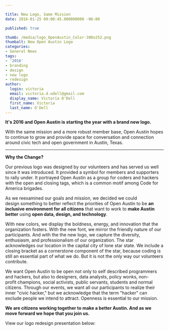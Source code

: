 ```yaml
---

title: New Logo, Same Mission
date: 2016-01-25 09:00:45.000000000 -06:00

published: true

thumb: /media/logo_OpenAustin_Color-300x252.png
thumbalt: New Open Austin Logo
categories:
- General News
tags:
- '2016'
- branding
- design
- new logo
- redesign
author:
  login: victoria
  email: victoria.d.odell@gmail.com
  display_name: Victoria O'Dell
  first_name: Victoria
  last_name: O'Dell
---
```

<p><strong>It's 2016 and Open Austin is starting the year with a brand new logo.</strong></p>
<p>With the same mission and a more robust member base, Open Austin hopes to continue to grow and provide space for conversation and connection around civic tech and open government in Austin, Texas.</p>
<hr />
<p><strong>Why the Change?</strong></p>
<p>Our previous logo was designed by our volunteers and has served us well since it was introduced. It provided a symbol for members and supporters to rally under. It portrayed Open Austin as a group for coders and hackers with the open and closing tags, which is a common motif among Code for America brigades.</p>
<p>As we reexamined our goals and mission, we decided we could design something to better reflect the priorities of Open Austin to be <strong>an inclusive environment for all citizens</strong> that want to work to <strong>make Austin better</strong> using <strong>open data, design, and technology</strong>.</p>
<p>With new colors, we display the boldness, energy, and innovation that the organization fosters. With the new font, we mirror the friendly nature of our participants. And with the the new logo, we capture the diversity, enthusiasm, and professionalism of our organization. The star acknowledges our location in the capital city of lone star state. We include a closing bracket as a cornerstone component of the star, because coding is still an essential part of what we do. But it is not the only way our volunteers contribute.</p>
<p>We want Open Austin to be open not only to self described programmers and hackers, but also to designers, data analysts, policy wonks, non-profit champions, social activists, public servants, students and normal citizens. Through our events, we want all our participants to realize their inner "civic hacker," but we acknowledge that the term "hacker" can exclude people we intend to attract. Openness is essential to our mission.</p>
<p><strong>We are citizens working together to make a better Austin. And as we move forward we hope that you join us.</strong></p>
<p>View our logo redesign presentation below:</p>
